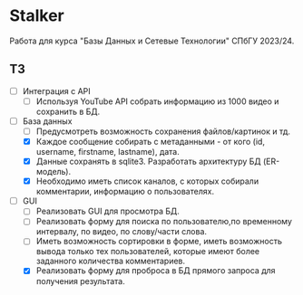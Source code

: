 # Stalker

Работа для курса "Базы Данных и Сетевые Технологии" СПбГУ 2023/24.

## ТЗ

- [ ] Интеграция с API
  - [ ] Используя YouTube API собрать информацию из 1000 видео и сохранить в БД.
- [ ] База данных
  - [ ] Предусмотреть возможность сохранения файлов/картинок и тд.
  - [x] Каждое сообщение собирать с метаданными - от кого (id, username, firstname, lastname), дата.
  - [x] Данные сохранять в sqlite3. Разработать архитектуру БД (ER-модель).
  - [x] Необходимо иметь список каналов, с которых собирали комментарии, информацию о пользователях.
- [ ] GUI
  - [ ] Реализовать GUI для просмотра БД.
  - [ ] Реализовать форму для поиска по пользователю,по временному интервалу, по видео, по слову/части слова.
  - [ ] Иметь возможность сортировки в форме, иметь возможность вывода только тех пользователей, которые имеют более заданного количества комментариев. 
  - [x] Реализовать форму для проброса в БД прямого запроса для получения результата.
